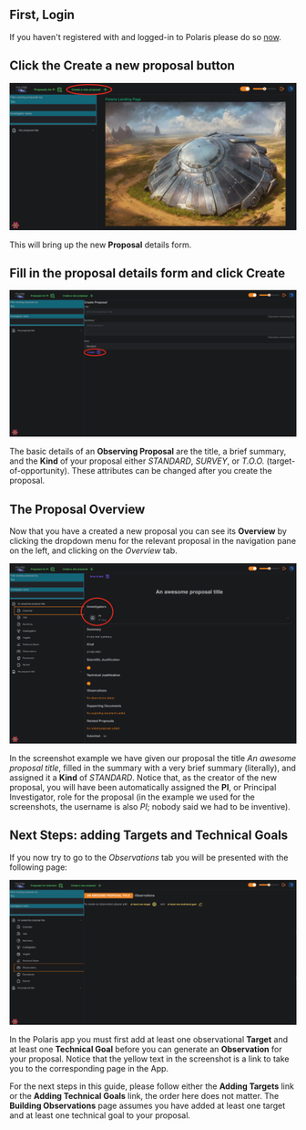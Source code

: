 
## First, Login

If you haven't registered with and logged-in to Polaris please do so [now](https://kilburn.jb.man.ac.uk/pst/gui/tool/).

##  Click the **Create a new proposal** button

![polaris landing page, highlighting the create a new proposal button](proposal_create.png)


This will bring up the new **Proposal** details form. 

## Fill in the proposal details form and click **Create**

![create proposal details](proposal_create_details.png)


The basic details of an **Observing Proposal** are the title, a brief summary, and the **Kind** of your proposal 
either _STANDARD_, _SURVEY_, or _T.O.O._ (target-of-opportunity). These attributes can be changed after you create 
the proposal.

## The Proposal Overview

Now that you have a created a new proposal you can see its **Overview** by clicking the dropdown 
menu for the relevant proposal in the navigation pane on the left, and clicking on the _Overview_ 
tab.

![the proposal overview](proposal_overview.png)


In the screenshot example we have given our proposal the title _An awesome proposal title_, filled 
in the summary with a very brief summary (literally), and assigned it a **Kind** of _STANDARD_. Notice 
that, as the creator of the new proposal, you will have been automatically assigned the **PI**, or 
Principal Investigator, role for the proposal (in the example we used for the screenshots, the 
username is also _PI_; nobody said we had to be inventive).

## Next Steps: adding Targets and Technical Goals

If you now try to go to the _Observations_ tab you will be presented with the following page:

![trying to add observation before adding targets and technical goals](observations_missing_target_goal.png)


In the Polaris app you must first add at least one observational **Target** and at least one **Technical
Goal** before you can generate an **Observation** for your proposal. Notice that the yellow text in the
screenshot is a link to take you to the corresponding page in the App. 

For the next steps in this guide, please follow either the **Adding Targets** link or the **Adding Technical Goals** 
link, the order here does not matter. The **Building Observations** page assumes you have added at least one target 
and at least one technical goal to your proposal.
